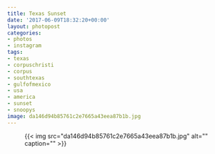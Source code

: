 ```yaml
---
title: Texas Sunset
date: '2017-06-09T18:32:20+00:00'
layout: photopost
categories:
- photos
- instagram
tags:
- texas
- corpuschristi
- corpus
- southtexas
- gulfofmexico
- usa
- america
- sunset
- snoopys
image: da146d94b85761c2e7665a43eea87b1b.jpg
---
```


<figure class="photo photo--square">
  {{< img src="da146d94b85761c2e7665a43eea87b1b.jpg" alt="" caption="" >}}

</figure>




